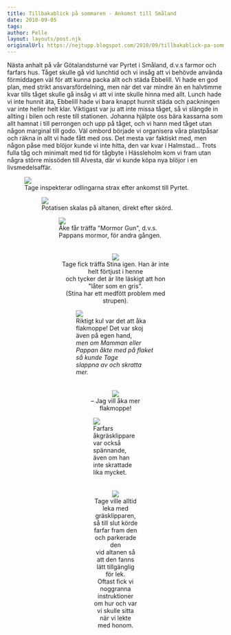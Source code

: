 ```yaml
---
title: Tillbakablick på sommaren - Ankomst till Småland
date: 2010-09-05
tags: 	
author: Pelle
layout: layouts/post.njk
originalUrl: https://nejtupp.blogspot.com/2010/09/tillbakablick-pa-sommaren-ankomst-till.html
---
```


Nästa anhalt på vår Götalandsturné var Pyrtet i Småland, d.v.s farmor och farfars hus. Tåget skulle gå vid lunchtid och vi insåg att vi behövde använda förmiddagen väl för att kunna packa allt och städa Ebbelill. Vi hade en god plan, med strikt ansvarsfördelning, men när det var mindre än en halvtimme kvar tills tåget skulle gå insåg vi att vi inte skulle hinna med allt. Lunch hade vi inte hunnit äta, Ebbelill hade vi bara knappt hunnit städa och packningen var inte heller helt klar. Viktigast var ju att inte missa tåget, så vi slängde in allting i bilen och reste till stationen. Johanna hjälpte oss bära kassarna som allt hamnat i till perrongen och upp på tåget, och vi hann med tåget utan någon marginal till godo. Väl ombord började vi organisera våra plastpåsar och räkna in allt vi hade fått med oss. Det mesta var faktiskt med, men någon påse med blöjor kunde vi inte hitta, den var kvar i Halmstad... Trots fulla tåg och minimalt med tid för tågbyte i Hässleholm kom vi fram utan  några större missöden till Alvesta, där vi kunde köpa nya blöjor i en  livsmedelsaffär.<br>

<figure>
	<img src="../../../../img/Kring+Pyrtet-_MG_3375.jpg"><br></a>
	<figcaption>Tage inspekterar odlingarna strax efter ankomst till Pyrtet.</span></span><br></div>

<figure>
	<img src="../../../../img/Kring+Pyrtet-_MG_3404.jpg"><br>
	<figcaption>Potatisen skalas på altanen, direkt efter skörd.</span></span><br></div>

<figure>
	<img src="../../../../img/Kring+Pyrtet-_MG_3392.jpg"><br>
	<figcaption>Åke får träffa "Mormor Gun", d.v.s. Pappans mormor, för andra gången.</span><br><br></div><br><div style="text-align: center;"><img src="../../../../img/Kring+Pyrtet-_MG_3385.jpg"><br>
	<figcaption>Tage fick träffa Stina igen. Han är inte helt förtjust i henne<br>och tycker det är lite läskigt att hon "låter som en gris".<br>(Stina har ett medfött problem med strupen).</span></span><br></div>

<figure>
	<img src="../../../../img/Kring+Pyrtet-_MG_3645.jpg"><br>
	<figcaption>Riktigt kul var det att åka flakmoppe! Det var skoj även på egen hand,<br></span><span style="font-style: italic;">men om Mamman eller Pappan åkte med på flaket så kunde Tage<br>slappna av och skratta mer.</span></span><br><br></div><br><div style="text-align: center;"><img src="../../../../img/Kring+Pyrtet-_MG_3643.jpg"><br>
	<figcaption>– Jag vill åka mer flakmoppe!</span></span><br></div>

<figure>
	<img src="../../../../img/Kring+Pyrtet-_MG_3556.jpg"><br>
	<figcaption>Farfars åkgräsklippare var också spännande,<br>även om han inte skrattade lika mycket.</span></span><br><br></div><br><div style="text-align: center;"><img src="../../../../img/Kring+Pyrtet-_MG_3790.jpg"><br>
	<figcaption>Tage ville alltid leka med gräsklipparen,<br>så till slut körde farfar fram den och parkerade den<br>vid altanen så att den fanns lätt tillgänglig för lek.<br>Oftast fick vi noggranna instruktioner om hur och var<br>vi skulle sitta när vi lekte med honom.</span></span><br></div>
